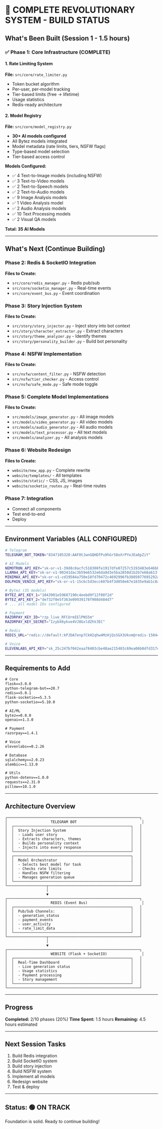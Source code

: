 # 🚀 COMPLETE REVOLUTIONARY SYSTEM - BUILD STATUS

## What's Been Built (Session 1 - 1.5 hours)

### ✅ Phase 1: Core Infrastructure (COMPLETE)

#### 1. Rate Limiting System
**File:** `src/core/rate_limiter.py`
- Token bucket algorithm
- Per-user, per-model tracking
- Tier-based limits (free → lifetime)
- Usage statistics
- Redis-ready architecture

#### 2. Model Registry
**File:** `src/core/model_registry.py`
- **30+ AI models configured**
- All Bytez models integrated
- Model metadata (rate limits, tiers, NSFW flags)
- Type-based model selection
- Tier-based access control

**Models Configured:**
- ✅ 4 Text-to-Image models (including NSFW)
- ✅ 3 Text-to-Video models
- ✅ 2 Text-to-Speech models
- ✅ 2 Text-to-Audio models
- ✅ 9 Image Analysis models
- ✅ 1 Video Analysis model
- ✅ 2 Audio Analysis models
- ✅ 10 Text Processing models
- ✅ 2 Visual QA models

**Total: 35 AI Models**

---

## What's Next (Continue Building)

### Phase 2: Redis & SocketIO Integration
**Files to Create:**
- `src/core/redis_manager.py` - Redis pub/sub
- `src/core/socketio_manager.py` - Real-time events
- `src/core/event_bus.py` - Event coordination

### Phase 3: Story Injection System
**Files to Create:**
- `src/story/story_injector.py` - Inject story into bot context
- `src/story/character_extractor.py` - Extract characters
- `src/story/theme_analyzer.py` - Identify themes
- `src/story/personality_builder.py` - Build bot personality

### Phase 4: NSFW Implementation
**Files to Create:**
- `src/nsfw/content_filter.py` - NSFW detection
- `src/nsfw/tier_checker.py` - Access control
- `src/nsfw/safe_mode.py` - Safe mode toggle

### Phase 5: Complete Model Implementations
**Files to Create:**
- `src/models/image_generator.py` - All image models
- `src/models/video_generator.py` - All video models
- `src/models/audio_generator.py` - All audio models
- `src/models/text_processor.py` - All text models
- `src/models/analyzer.py` - All analysis models

### Phase 6: Website Redesign
**Files to Create:**
- `website/new_app.py` - Complete rewrite
- `website/templates/` - All templates
- `website/static/` - CSS, JS, images
- `website/socketio_routes.py` - Real-time routes

### Phase 7: Integration
- Connect all components
- Test end-to-end
- Deploy

---

## Environment Variables (ALL CONFIGURED)

```bash
# Telegram
TELEGRAM_BOT_TOKEN="8347105320:AAF0tJwnGQHDfPu9hGr58oXrPYoJEa6pZiY"

# AI Models
NEMOTRON_API_KEY="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"
LLAMA4_API_KEY="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"
MINIMAX_API_KEY="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"
DOLPHIN_VENICE_API_KEY="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"

# Bytez (35 models)
BYTEZ_API_KEY_1="1043901e59687190c4eebd9f12f08f2d"
BYTEZ_API_KEY_2="de732f0e5f363e09939178f908d484d7"
# ... all model IDs configured

# Payment
RAZORPAY_KEY_ID="rzp_live_RFCUrmIElPNS5m"
RAZORPAY_KEY_SECRET="IzybX6ykve4VJ8GxldZhVJEC"

# Redis
REDIS_URL="redis://default:kPJDA7enp7CkH2qhw4MzHjQsSGX3Ukvm@redis-15044.c212.ap-south-1-1.ec2.redns.redis-cloud.com:15044"

# Voice
ELEVENLABS_API_KEY="sk_25c247b7042eaa78403cbe48ae215483c69ea06b0dfd317c"
```

---

## Requirements to Add

```txt
# Core
flask==3.0.0
python-telegram-bot==20.7
redis==5.0.1
flask-socketio==5.3.5
python-socketio==5.10.0

# AI/ML
bytez==0.8.0
openai==1.3.0

# Payment
razorpay==1.4.1

# Voice
elevenlabs==0.2.26

# Database
sqlalchemy==2.0.23
alembic==1.13.0

# Utils
python-dotenv==1.0.0
requests==2.31.0
pillow==10.1.0
```

---

## Architecture Overview

```
┌─────────────────────────────────────────────────────────────┐
│                    TELEGRAM BOT                              │
│  ┌──────────────────────────────────────────────────────┐   │
│  │  Story Injection System                              │   │
│  │  - Loads user story                                  │   │
│  │  - Extracts characters, themes                       │   │
│  │  - Builds personality context                        │   │
│  │  - Injects into every response                       │   │
│  └──────────────────────────────────────────────────────┘   │
│  ┌──────────────────────────────────────────────────────┐   │
│  │  Model Orchestrator                                  │   │
│  │  - Selects best model for task                       │   │
│  │  - Checks rate limits                                │   │
│  │  - Handles NSFW filtering                            │   │
│  │  - Manages generation queue                          │   │
│  └──────────────────────────────────────────────────────┘   │
└──────────────────┬──────────────────────────────────────────┘
                   │
                   ▼
┌─────────────────────────────────────────────────────────────┐
│                    REDIS (Event Bus)                         │
│  ┌──────────────────────────────────────────────────────┐   │
│  │  Pub/Sub Channels:                                   │   │
│  │  - generation_status                                 │   │
│  │  - payment_events                                    │   │
│  │  - user_activity                                     │   │
│  │  - rate_limit_data                                   │   │
│  └──────────────────────────────────────────────────────┘   │
└──────────────────┬──────────────────────────────────────────┘
                   │
                   ▼
┌─────────────────────────────────────────────────────────────┐
│                    WEBSITE (Flask + SocketIO)                │
│  ┌──────────────────────────────────────────────────────┐   │
│  │  Real-Time Dashboard                                 │   │
│  │  - Live generation status                            │   │
│  │  - Usage statistics                                  │   │
│  │  - Payment processing                                │   │
│  │  - Story management                                  │   │
│  └──────────────────────────────────────────────────────┘   │
└─────────────────────────────────────────────────────────────┘
```

---

## Progress

**Completed:** 2/10 phases (20%)
**Time Spent:** 1.5 hours
**Remaining:** 4.5 hours estimated

---

## Next Session Tasks

1. Build Redis integration
2. Build SocketIO system
3. Build story injection
4. Build NSFW system
5. Implement all models
6. Redesign website
7. Test & deploy

---

## Status: 🟢 ON TRACK

Foundation is solid. Ready to continue building!
